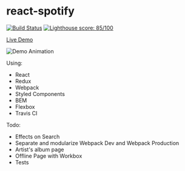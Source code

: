 # react-spotify
[![Build Status](https://travis-ci.org/dnl1/react-spotify.svg?branch=master)](https://travis-ci.org/dnl1/react-spotify)
[![Lighthouse score: 85/100](https://lighthouse-badge.appspot.com/?score=100&compact&category=PWA)](https://dnl1.github.io/react-spotify/)

[Live Demo](http://dnl1.github.io/react-spotify)

![Demo Animation](../assets/react-spotify-demo-1.PNG?raw=true)

Using:
- React
- Redux
- Webpack
- Styled Components
- BEM
- Flexbox
- Travis CI

Todo:
- Effects on Search
- Separate and modularize Webpack Dev and Webpack Production
- Artist's album page
- Offline Page with Workbox
- Tests
